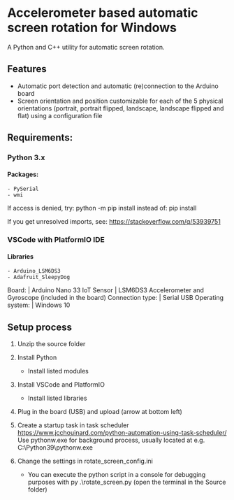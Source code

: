 # Accelerometer based automatic screen rotation for Windows
A Python and C++ utility for automatic screen rotation.

## Features
- Automatic port detection and automatic (re)connection to the Arduino board
- Screen orientation and position customizable for each of the 5 physical orientations (portrait, portrait flipped, landscape, landscape flipped and flat) using a configuration file

## Requirements:

### Python 3.x
#### Packages:
    - PySerial
    - wmi

If access is denied, try:
python -m pip install <package> 
instead of:
pip install <package>

If you get unresolved imports, see: https://stackoverflow.com/q/53939751

### VSCode with PlatformIO IDE
#### Libraries
    - Arduino_LSM6DS3
    - Adafruit_SleepyDog

Board:            |   Arduino Nano 33 IoT
Sensor            |   LSM6DS3 Accelerometer and Gyroscope (included in the board)
Connection type:  |   Serial USB
Operating system: |   Windows 10

## Setup process
1. Unzip the source folder
2. Install Python
    - Install listed modules
3. Install VSCode and PlatformIO
    - Install listed libraries
4. Plug in the board (USB) and upload (arrow at bottom left)
5. Create a startup task in task scheduler
https://www.jcchouinard.com/python-automation-using-task-scheduler/
Use pythonw.exe for background process, usually located at e.g.
C:\Python39\pythonw.exe

6. Change the settings in rotate_screen_config.ini
    - You can execute the python script in a console for debugging purposes 
    with py .\rotate_screen.py (open the terminal in the Source folder)
